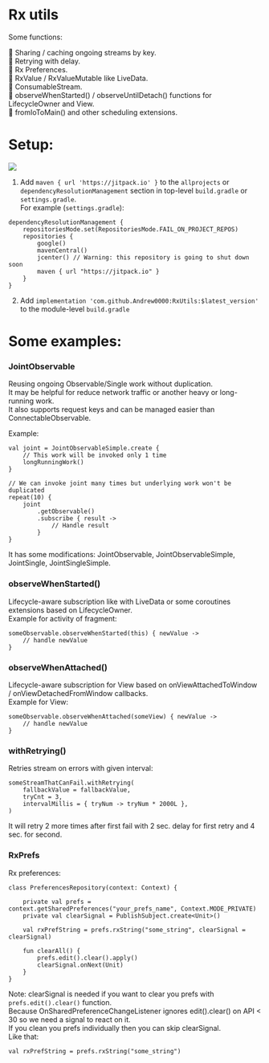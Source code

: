 # Rx utils  

Some functions:  

🔹 Sharing / caching ongoing streams by key.  
🔹 Retrying with delay.  
🔹 Rx Preferences.  
🔹 RxValue / RxValueMutable like LiveData.  
🔹 ConsumableStream.   
🔹 observeWhenStarted() / observeUntilDetach() functions for LifecycleOwner and View.  
🔹 fromIoToMain() and other scheduling extensions.  

# Setup:  

[![](https://jitpack.io/v/Andrew0000/RxUtils.svg)](https://jitpack.io/#Andrew0000/RxUtils)

1. Add `maven { url 'https://jitpack.io' }` to the `allprojects` or `dependencyResolutionManagement` section in top-level `build.gradle` or `settings.gradle`.  
For example (`settings.gradle`):
```
dependencyResolutionManagement {
    repositoriesMode.set(RepositoriesMode.FAIL_ON_PROJECT_REPOS)
    repositories {
        google()
        mavenCentral()
        jcenter() // Warning: this repository is going to shut down soon
        maven { url "https://jitpack.io" }
    }
}
```
2. Add `implementation 'com.github.Andrew0000:RxUtils:$latest_version'` to the module-level `build.gradle`  

# Some examples:

### JointObservable  
Reusing ongoing Observable/Single work without duplication.  
It may be helpful for reduce network traffic or another heavy or long-running work.   
It also supports request keys and can be managed easier than ConnectableObservable.  

Example:  
```
val joint = JointObservableSimple.create { 
    // This work will be invoked only 1 time
    longRunningWork() 
}

// We can invoke joint many times but underlying work won't be duplicated
repeat(10) {
    joint
        .getObservable()
        .subscribe { result ->
            // Handle result
        }
}
```
It has some modifications: JointObservable, JointObservableSimple, JointSingle, JointSingleSimple.  

### observeWhenStarted()  
Lifecycle-aware subscription like with LiveData or some coroutines extensions based on LifecycleOwner.  
Example for activity of fragment:  
```
someObservable.observeWhenStarted(this) { newValue ->
    // handle newValue
}
```

### observeWhenAttached()  
Lifecycle-aware subscription for View based on onViewAttachedToWindow / onViewDetachedFromWindow callbacks.  
Example for View:  
```
someObservable.observeWhenAttached(someView) { newValue ->
    // handle newValue
}
```

### withRetrying()
Retries stream on errors with given interval:  
```
someStreamThatCanFail.withRetrying(
    fallbackValue = fallbackValue,
    tryCnt = 3,
    intervalMillis = { tryNum -> tryNum * 2000L },
)
```
It will retry 2 more times after first fail with 2 sec. delay for first retry and 4 sec. for second.

### RxPrefs
Rx preferences:  
```
class PreferencesRepository(context: Context) {

    private val prefs = context.getSharedPreferences("your_prefs_name", Context.MODE_PRIVATE)
    private val clearSignal = PublishSubject.create<Unit>()

    val rxPrefString = prefs.rxString("some_string", clearSignal = clearSignal)

    fun clearAll() {
        prefs.edit().clear().apply()
        clearSignal.onNext(Unit)
    }
}
```
Note: clearSignal is needed if you want to clear you prefs with `prefs.edit().clear()` function.  
Because OnSharedPreferenceChangeListener ignores edit().clear() on API < 30 so we need a signal to react on it.  
If you clean you prefs individually then you can skip clearSignal.  
Like that:
```
val rxPrefString = prefs.rxString("some_string")
```
